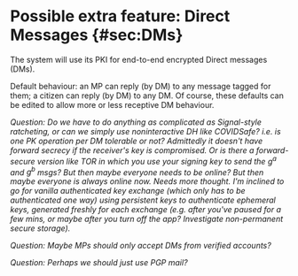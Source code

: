 # Possible extra feature: Direct Messages {#sec:DMs}

The system will use its PKI for end-to-end encrypted Direct messages
(DMs).

Default behaviour: an MP can reply (by DM) to any message tagged for
them; a citizen can reply (by DM) to any DM. Of course, these defaults
can be edited to allow more or less receptive DM behaviour.

*Question: Do we have to do anything as complicated as Signal-style
ratcheting, or can we simply use noninteractive DH like COVIDSafe? i.e.
is one PK operation per DM tolerable or not? Admittedly it doesn't have
forward secrecy if the receiver's key is compromised. Or is there a
forward-secure version like TOR in which you use your signing key to
send the $g^a$ and $g^b$ msgs? But then maybe everyone needs to be
online? But then maybe everyone is always online now. Needs more
thought. I'm inclined to go for vanilla authenticated key exchange
(which only has to be authenticated one way) using persistent keys to
authenticate ephemeral keys, generated freshly for each exchange (e.g.
after you've paused for a few mins, or maybe after you turn off the app?
Investigate non-permanent secure storage).*

*Question: Maybe MPs should only accept DMs from verified accounts?*

*Question: Perhaps we should just use PGP mail?*